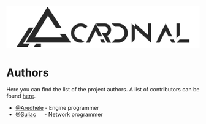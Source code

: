 # ![Cardinal](https://raw.githubusercontent.com/Aredhele/Cardinal/master/Docs/Visual/Banner.png)

# Authors

<p align="justify">
Here you can find the list of the project authors. A list of contributors can be found
<a href="https://github.com/Aredhele/Cardinal/Docs/Contributing/Contributors.md">here</a>.
</p>

* [@Aredhele](https://github.com/Aredhele)    - Engine programmer
* [@Suliac](https://github.com/Suliac) &emsp; -  Network programmer